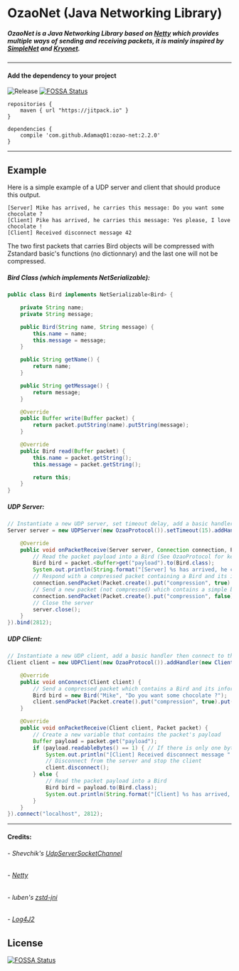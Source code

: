 # OzaoNet (Java Networking Library)

##### OzaoNet is a Java Networking Library based on [Netty](https://netty.io) which provides multiple ways of sending and receiving packets, it is mainly inspired by [SimpleNet](https://github.com/jhg023/SimpleNet) and [Kryonet](https://github.com/EsotericSoftware/kryonet).

****

#### Add the dependency to your project
![Release](https://jitpack.io/v/Adamaq01/ozao-net.svg)
[![FOSSA Status](https://app.fossa.io/api/projects/git%2Bgithub.com%2FAdamaq01%2Fozao-net.svg?type=shield)](https://app.fossa.io/projects/git%2Bgithub.com%2FAdamaq01%2Fozao-net?ref=badge_shield)

```Gradle
repositories {
    maven { url "https://jitpack.io" }
}
```

```Gradle
dependencies {
    compile 'com.github.Adamaq01:ozao-net:2.2.0'
}
```

****

## Example

Here is a simple example of a UDP server and client that should produce this output.

```
[Server] Mike has arrived, he carries this message: Do you want some chocolate ?
[Client] Pike has arrived, he carries this message: Yes please, I love chocolate !
[Client] Received disconnect message 42
```

The two first packets that carries Bird objects will be compressed with Zstandard basic's functions (no dictionnary) and the last one will not be compressed.

##### Bird Class (which implements NetSerializable):

```Java
public class Bird implements NetSerializable<Bird> {

    private String name;
    private String message;

    public Bird(String name, String message) {
        this.name = name;
        this.message = message;
    }

    public String getName() {
        return name;
    }

    public String getMessage() {
        return message;
    }

    @Override
    public Buffer write(Buffer packet) {
        return packet.putString(name).putString(message);
    }

    @Override
    public Bird read(Buffer packet) {
        this.name = packet.getString();
        this.message = packet.getString();

        return this;
    }
}
```

##### UDP Server:
```Java
// Instantiate a new UDP server, set timeout delay, add a basic handler then bind the server
Server server = new UDPServer(new OzaoProtocol()).setTimeout(15).addHandler(new ServerHandlerAdapater() {

    @Override
    public void onPacketReceive(Server server, Connection connection, Packet packet) {
        // Read the packet payload into a Bird (See OzaoProtocol for keys specifications)
        Bird bird = packet.<Buffer>get("payload").to(Bird.class);
        System.out.println(String.format("[Server] %s has arrived, he carries this message: %s", bird.getName(), bird.getMessage()));
        // Respond with a compressed packet containing a Bird and its informations
        connection.sendPacket(Packet.create().put("compression", true).put("payload", Buffer.from(new Bird("Pike", "Yes please, I love chocolate !"))));
        // Send a new packet (not compressed) which contains a simple byte to tell the client to disconnect
        connection.sendPacket(Packet.create().put("compression", false).put("payload", Buffer.create().putByte((byte) 42)));
        // Close the server
        server.close();
    }
}).bind(2812);
```

##### UDP Client:
```Java
// Instantiate a new UDP client, add a basic handler then connect to the server
Client client = new UDPClient(new OzaoProtocol()).addHandler(new ClientHandlerAdapter() {

    @Override
    public void onConnect(Client client) {
        // Send a compressed packet which contains a Bird and its informations when the client gets connected to the server
        Bird bird = new Bird("Mike", "Do you want some chocolate ?");
        client.sendPacket(Packet.create().put("compression", true).put("payload", Buffer.from(bird)));
    }

    @Override
    public void onPacketReceive(Client client, Packet packet) {
        // Create a new variable that contains the packet's payload
        Buffer payload = packet.get("payload");
        if (payload.readableBytes() == 1) { // If there is only one byte then it's the packet that tells us to disconnect
            System.out.println("[Client] Received disconnect message " + payload.getByte());
            // Disconnect from the server and stop the client
            client.disconnect();
        } else {
            // Read the packet payload into a Bird
            Bird bird = payload.to(Bird.class);
            System.out.println(String.format("[Client] %s has arrived, he carries this message: %s", bird.getName(), bird.getMessage()));
        }
    }
}).connect("localhost", 2812);
```

****

#### Credits:
###### - Shevchik's [UdpServerSocketChannel](https://github.com/Shevchik/UdpServerSocketChannel)
###### - [Netty](https://netty.io)
###### - luben's [zstd-jni](https://github.com/luben/zstd-jni)
###### - [Log4J2](https://logging.apache.org/log4j/2.x/)


## License
[![FOSSA Status](https://app.fossa.io/api/projects/git%2Bgithub.com%2FAdamaq01%2Fozao-net.svg?type=large)](https://app.fossa.io/projects/git%2Bgithub.com%2FAdamaq01%2Fozao-net?ref=badge_large)